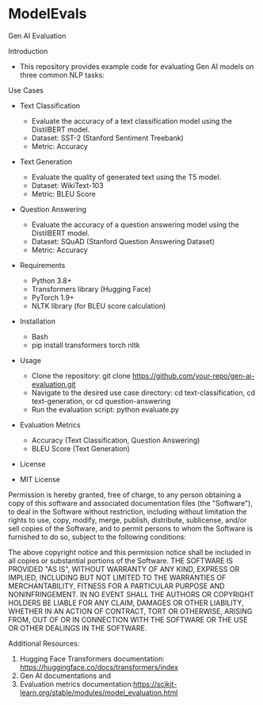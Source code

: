 # ModelEvals

Gen AI Evaluation

Introduction

  - This repository provides example code for evaluating Gen AI models on three common NLP tasks:

Use Cases
 
  - Text Classification
      - Evaluate the accuracy of a text classification model using the DistilBERT model.
      - Dataset: SST-2 (Stanford Sentiment Treebank)
      - Metric: Accuracy
  
  - Text Generation
      - Evaluate the quality of generated text using the T5 model.
      - Dataset: WikiText-103
      - Metric: BLEU Score
  
  - Question Answering
      - Evaluate the accuracy of a question answering model using the DistilBERT model.
      - Dataset: SQuAD (Stanford Question Answering Dataset)
      - Metric: Accuracy
  
  - Requirements
      - Python 3.8+
      - Transformers library (Hugging Face)
      - PyTorch 1.9+
      - NLTK library (for BLEU score calculation)
  
  - Installation
      - Bash
      - pip install transformers torch nltk
  
  - Usage
      - Clone the repository: git clone https://github.com/your-repo/gen-ai-evaluation.git
      - Navigate to the desired use case directory: cd text-classification, cd text-generation, or cd question-answering
      - Run the evaluation script: python evaluate.py
  
  - Evaluation Metrics
      - Accuracy (Text Classification, Question Answering)
      - BLEU Score (Text Generation)

- License

- MIT License

Permission is hereby granted, free of charge, to any person obtaining a copy of this software and associated documentation files (the "Software"), to deal in the Software without restriction, including without limitation the rights to use, copy, modify, merge, publish, distribute, sublicense, and/or sell copies of the Software, and to permit persons to whom the Software is furnished to do so, subject to the following conditions:

The above copyright notice and this permission notice shall be included in all copies or substantial portions of the Software.
THE SOFTWARE IS PROVIDED "AS IS", WITHOUT WARRANTY OF ANY KIND, EXPRESS OR IMPLIED, INCLUDING BUT NOT LIMITED TO THE WARRANTIES OF MERCHANTABILITY, FITNESS FOR A PARTICULAR PURPOSE AND NONINFRINGEMENT. IN NO EVENT SHALL THE AUTHORS OR COPYRIGHT HOLDERS BE LIABLE FOR ANY CLAIM, DAMAGES OR OTHER LIABILITY, WHETHER IN AN ACTION OF CONTRACT, TORT OR OTHERWISE, ARISING FROM, OUT OF OR IN CONNECTION WITH THE SOFTWARE OR THE USE OR OTHER DEALINGS IN THE SOFTWARE.

Additional Resources:
1) Hugging Face Transformers documentation: https://huggingface.co/docs/transformers/index 
2) Gen AI documentations and 
3) Evaluation metrics documentation:https://scikit-learn.org/stable/modules/model_evaluation.html 
